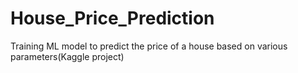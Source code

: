 # House_Price_Prediction
Training ML model to predict the price of a house based on various parameters(Kaggle project)
